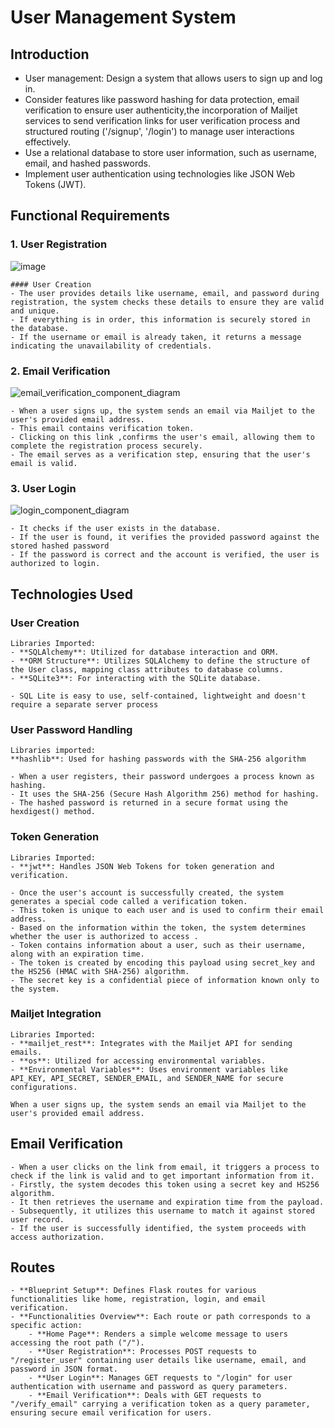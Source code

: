 # User Management System

## Introduction

- User management: Design a system that allows users to sign up and log in. 
- Consider features like password hashing for data protection, email verification to ensure user authenticity,the incorporation of Mailjet services to send verification links for user verification process and structured routing ('/signup', '/login') to manage user interactions effectively.
- Use a relational database to store user information, such as username, email, and hashed passwords.
- Implement user authentication using technologies like JSON Web Tokens (JWT).

## Functional Requirements

### 1. User Registration

![image](https://gist.github.com/assets/135242046/eeb1fba4-41be-4b39-bd00-0b558eb5a35a)

    #### User Creation
    - The user provides details like username, email, and password during registration, the system checks these details to ensure they are valid and unique.
    - If everything is in order, this information is securely stored in the database. 
    - If the username or email is already taken, it returns a message indicating the unavailability of credentials.

### 2. Email Verification

![email_verification_component_diagram](https://gist.github.com/assets/135242046/523398fb-543d-46f6-a9c6-70f83b8a8faf)

    - When a user signs up, the system sends an email via Mailjet to the user's provided email address. 
    - This email contains verification token. 
    - Clicking on this link ,confirms the user's email, allowing them to complete the registration process securely.
    - The email serves as a verification step, ensuring that the user's email is valid.

### 3. User Login

![login_component_diagram](https://gist.github.com/assets/135242046/84ca36d9-bc51-4507-a75a-12e749e4ae80)

    - It checks if the user exists in the database.
    - If the user is found, it verifies the provided password against the stored hashed password
    - If the password is correct and the account is verified, the user is authorized to login.

## Technologies Used

### User Creation

    Libraries Imported:
    - **SQLAlchemy**: Utilized for database interaction and ORM.
    - **ORM Structure**: Utilizes SQLAlchemy to define the structure of the User class, mapping class attributes to database columns.
    - **SQLite3**: For interacting with the SQLite database.
    
    - SQL Lite is easy to use, self-contained, lightweight and doesn't require a separate server process

### User Password Handling

    Libraries imported:
    **hashlib**: Used for hashing passwords with the SHA-256 algorithm
    
    - When a user registers, their password undergoes a process known as hashing. 
    - It uses the SHA-256 (Secure Hash Algorithm 256) method for hashing.
    - The hashed password is returned in a secure format using the hexdigest() method.

### Token Generation

    Libraries Imported:
    - **jwt**: Handles JSON Web Tokens for token generation and verification.
  
    - Once the user's account is successfully created, the system generates a special code called a verification token. 
    - This token is unique to each user and is used to confirm their email address. 
    - Based on the information within the token, the system determines whether the user is authorized to access .
    - Token contains information about a user, such as their username, along with an expiration time.
    - The token is created by encoding this payload using secret_key and the HS256 (HMAC with SHA-256) algorithm. 
    - The secret key is a confidential piece of information known only to the system.

### Mailjet Integration

    Libraries Imported:
    - **mailjet_rest**: Integrates with the Mailjet API for sending emails.
    - **os**: Utilized for accessing environmental variables.
    - **Environmental Variables**: Uses environment variables like API_KEY, API_SECRET, SENDER_EMAIL, and SENDER_NAME for secure configurations.

    When a user signs up, the system sends an email via Mailjet to the user's provided email address.

## Email Verification

    - When a user clicks on the link from email, it triggers a process to check if the link is valid and to get important information from it. 
    - Firstly, the system decodes this token using a secret key and HS256 algorithm.
    - It then retrieves the username and expiration time from the payload. 
    - Subsequently, it utilizes this username to match it against stored user record.
    - If the user is successfully identified, the system proceeds with access authorization.

## Routes

    - **Blueprint Setup**: Defines Flask routes for various functionalities like home, registration, login, and email verification.
    - **Functionalities Overview**: Each route or path corresponds to a specific action:
        - **Home Page**: Renders a simple welcome message to users accessing the root path ("/").
        - **User Registration**: Processes POST requests to "/register_user" containing user details like username, email, and password in JSON format.
        - **User Login**: Manages GET requests to "/login" for user authentication with username and password as query parameters.
        - **Email Verification**: Deals with GET requests to "/verify_email" carrying a verification token as a query parameter, ensuring secure email verification for users.
















